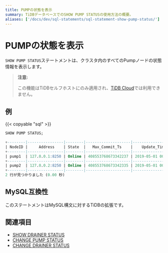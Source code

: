 ```yaml
---
title: PUMPの状態を表示
summary: TiDBデータベースでのSHOW PUMP STATUSの使用方法の概要。
aliases: ['/docs/dev/sql-statements/sql-statement-show-pump-status/']
---
```


# PUMPの状態を表示

`SHOW PUMP STATUS`ステートメントは、クラスタ内のすべてのPumpノードの状態情報を表示します。

> **注意:**
>
> この機能はTiDBセルフホストにのみ適用され、[TiDB Cloud](https://docs.pingcap.com/tidbcloud/)では利用できません。

## 例

{{< copyable "sql" >}}

```sql
SHOW PUMP STATUS;
```

```sql
+--------|----------------|--------|--------------------|---------------------|
| NodeID |     Address    | State  |   Max_Commit_Ts    |    Update_Time      |
+--------|----------------|--------|--------------------|---------------------|
| pump1  | 127.0.0.1:8250 | Online | 408553768673342237 | 2019-05-01 00:00:01 |
+--------|----------------|--------|--------------------|---------------------|
| pump2  | 127.0.0.2:8250 | Online | 408553768673342335 | 2019-05-01 00:00:02 |
+--------|----------------|--------|--------------------|---------------------|
2 行が見つかりました (0.00 秒)
```

## MySQL互換性

このステートメントはMySQL構文に対するTiDBの拡張です。

## 関連項目

* [SHOW DRAINER STATUS](/sql-statements/sql-statement-show-drainer-status.md)
* [CHANGE PUMP STATUS](/sql-statements/sql-statement-change-pump.md)
* [CHANGE DRAINER STATUS](/sql-statements/sql-statement-change-drainer.md)